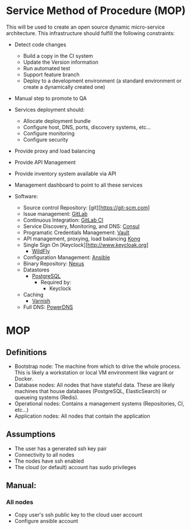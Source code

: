 # Service Method of Procedure (MOP)

This will be used to create an open source dynamic micro-service architecture.
This infrastructure should fulfill the following constraints:

- Detect code changes
  - Build a copy in the CI system
  - Update the Version information
  - Run automated test
  - Support feature branch
  - Deploy to a development environment (a standard environment or create a dynamically created one)
- Manual step to promote to QA
- Services deployment should:
  - Allocate deployment bundle
  - Configure host, DNS, ports, discovery systems, etc...
  - Configure monitoring
  - Configure security
- Provide proxy and load balancing
- Provide API Management
- Provide inventory system available via API
- Management dashboard to point to all these services

- Software:
  - Source control Repository: [git][https://git-scm.com]
  - Issue management: [GitLab](https://about.gitlab.com)
  - Continuous Integration: [GitLab CI](https://about.gitlab.com/features/gitlab-ci-cd)
  - Service Discovery, Monitoring, and DNS: [Consul](https://www.consul.io)
  - Programatic Credentials Management: [Vault](https://www.vaultproject.io)
  - API management, proxying, load balancing [Kong](https://getkong.org)
  - Single Sign On [Keyclock][http://www.keycloak.org]
    - [WildFly](http://wildfly.org)
  - Configuration Management: [Ansible](https://www.ansible.com)
  - Binary Repository: [Nexus](https://www.sonatype.com/nexus-repository-oss)
  - Datastores
    - [PostgreSQL](https://www.postgresql.org)
      - Required by:
        - Keyclock
  - Caching
    - [Varnish](https://varnish-cache.org)
  - Full DNS: [PowerDNS](https://www.powerdns.com)


# MOP

## Definitions

- Bootstrap node: The machine from which to drive the whole process. This
  is likely a workstation or local VM environment like vagrant or Docker.
- Database nodes: All nodes that have stateful data.  These are likely machines
  that house databases (PostgreSQL, ElasticSearch) or queueing systems (Redis).
- Operational nodes: Contains a management systems (Repositories, CI, etc...)
- Application nodes: All nodes that contain the application

## Assumptions

  - The user has a generated ssh key pair
  - Connectivity to all nodes
  - The nodes have ssh enabled
  - The cloud (or default) account has sudo privileges

## Manual:

### All nodes
 - Copy user's ssh public key to the cloud user account
 - Configure ansible account

